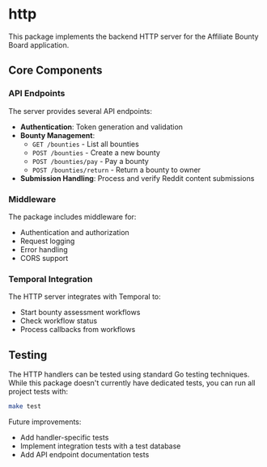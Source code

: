 # http

This package implements the backend HTTP server for the Affiliate Bounty Board application.

## Core Components

### API Endpoints

The server provides several API endpoints:

- **Authentication**: Token generation and validation
- **Bounty Management**:
  - `GET /bounties` - List all bounties
  - `POST /bounties` - Create a new bounty
  - `POST /bounties/pay` - Pay a bounty
  - `POST /bounties/return` - Return a bounty to owner
- **Submission Handling**: Process and verify Reddit content submissions

### Middleware

The package includes middleware for:

- Authentication and authorization
- Request logging
- Error handling
- CORS support

### Temporal Integration

The HTTP server integrates with Temporal to:

- Start bounty assessment workflows
- Check workflow status
- Process callbacks from workflows

## Testing

The HTTP handlers can be tested using standard Go testing techniques. While this package doesn't currently have dedicated tests, you can run all project tests with:

```bash
make test
```

Future improvements:

- Add handler-specific tests
- Implement integration tests with a test database
- Add API endpoint documentation tests
